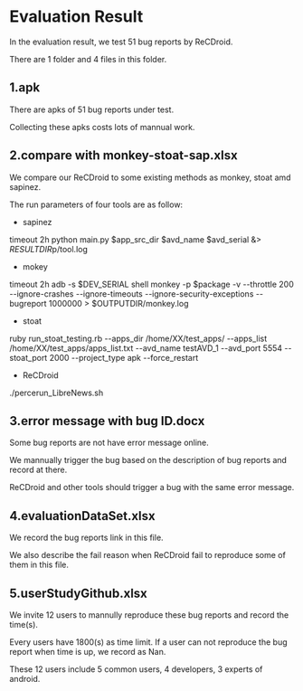 # Evaluation Result

In the evaluation result, we test 51 bug reports by ReCDroid.

There are 1 folder and 4 files in this folder.

## 1.apk

There are apks of 51 bug reports under test.

Collecting these apks costs lots of mannual work.

## 2.compare with monkey-stoat-sap.xlsx

We compare our ReCDroid to some existing methods as monkey, stoat amd sapinez.

The run parameters of four tools are as follow:

- sapinez

timeout 2h python main.py $app_src_dir $avd_name $avd_serial &> $RESULTDIR$p/tool.log

- mokey

timeout 2h adb -s $DEV_SERIAL shell monkey -p $package -v --throttle 200 --ignore-crashes --ignore-timeouts --ignore-security-exceptions --bugreport 1000000 > $OUTPUTDIR/monkey.log

- stoat

ruby run_stoat_testing.rb --apps_dir /home/XX/test_apps/ --apps_list /home/XX/test_apps/apps_list.txt --avd_name testAVD_1 --avd_port 5554 --stoat_port 2000 --project_type apk --force_restart 

- ReCDroid

./percerun_LibreNews.sh


## 3.error message with bug ID.docx

Some bug reports are not have error message online.

We mannually trigger the bug based on the description of bug reports and record at there.

ReCDroid and other tools should trigger a bug with the same error message.

## 4.evaluationDataSet.xlsx

We record the bug reports link in this file.

We also describe the fail reason when ReCDroid fail to reproduce some of them in this file.

## 5.userStudyGithub.xlsx

We invite 12 users to mannully reproduce these bug reports and record the time(s).

Every users have 1800(s) as time limit. If a user can not reproduce the bug report when time is up, we record as Nan.

These 12 users include 5 common users, 4 developers, 3 experts of android.



